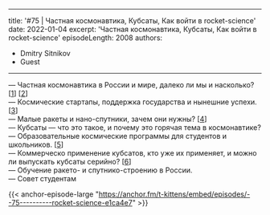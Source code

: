 
---
title: '#75 | Частная космонавтика, Кубсаты, Как войти в rocket-science'
date: 2022-01-04
excerpt: 'Частная космонавтика, Кубсаты, Как войти в rocket-science'
episodeLength: 2008
authors:
  - Dmitry Sitnikov
  - Guest
---

— Частная космонавтика в России и мире, далеко ли мы и насколько? [[1](https://arctur.space/#technology)] [[2](https://niisva.dev)]<br/>
— Космические стартапы, поддержка государства и нынешние успехи. [[3](https://vc.ru/future/214188-kosmicheskie-startapy-s-rossiyskimi-kornyami)]<br/>
— Малые ракеты и нано-спутники, зачем они нужны? [[4](https://successrockets.ru)]<br/>
— Кубсаты — что это такое, и почему это горячая тема в космонавтике? <br/>
— Образовательные космические программы для студентов и школьников. [[5](https://www.spacecontest.ru)]<br/>
— Коммерческо применение кубсатов, кто уже их применяет, и можно ли выпускать кубсаты серийно? [[6](https://www.planet.com)]<br/>
— Обучение ракето- и спутнико-строению в России. <br/>
— Совет студентам 

{{< anchor-episode-large "https://anchor.fm/t-kittens/embed/episodes/--75----------rocket-science-e1ca4e7" >}}
